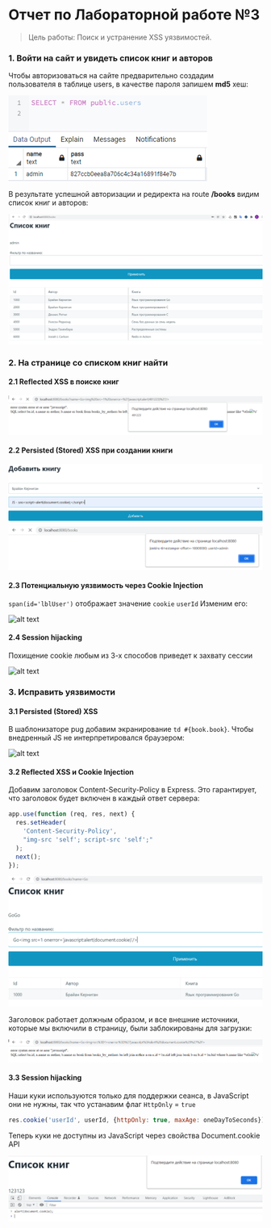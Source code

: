 # Отчет по Лабораторной работе №3
> Цель работы: Поиск и устранение XSS уязвимостей.

### 1. Войти на сайт и увидеть список книг и авторов

Чтобы авторизоваться на сайте предварительно создадим пользователя в таблице users, в качестве пароля запишем **md5** хеш:

![alt text](img/Screenshot_1.png "Таблица Users")

В результате успешной авторизации и редиректа на route **/books** видим список книг и авторов:

![alt text](img/Screenshot_2.png "Список книг")

### 2. На странице со списком книг найти
#### 2.1 Reflected XSS в поиске книг

![alt text](img/Screenshot_3.png "Reflected XSS")

#### 2.2 Persisted (Stored) XSS при создании книги

![alt text](img/Screenshot_4.png "Persisted (Stored) XSS")
![alt text](img/Screenshot_5.png "Persisted (Stored) XSS")

#### 2.3 Потенциальную уязвимость через Cookie Injection

```span(id='lblUser')``` отображает значение ```cookie``` ```userId```
Изменим его:

![alt text](img/Screenshot_9.png "Cookie Injection")

#### 2.4 Session hijacking

Похищение cookie любым из 3-х способов приведет к захвату сессии

![alt text](img/Screenshot_10.png "Cookie hijacking")

### 3. Исправить уязвимости

#### 3.1 Persisted (Stored) XSS

В шаблонизаторе pug добавим экранирование ```td #{book.book}```. Чтобы внедренный JS не интерпретировался браузером:

![alt text](img/Screenshot_11.png "Persisted (Stored) XSS")

#### 3.2 Reflected XSS и Cookie Injection

Добавим заголовок Content-Security-Policy в Express. Это гарантирует, что заголовок будет включен в каждый ответ сервера:

```js
app.use(function (req, res, next) {
  res.setHeader(
    'Content-Security-Policy',
    "img-src 'self'; script-src 'self';"
  );
  next();
});
```

![alt text](img/Screenshot_12.png "Reflected XSS")

Заголовок работает должным образом, и все внешние источники, которые мы включили в страницу, были заблокированы для загрузки:

![alt text](img/Screenshot_13.png "Reflected XSS")

#### 3.3 Session hijacking

Наши куки используются только для поддержки сеанса, в JavaScript они не нужны, так что устанавим флаг ```HttpOnly``` = ```true```

```js 
res.cookie('userId', userId, {httpOnly: true, maxAge: oneDayToSeconds});
```

Теперь куки не доступны из JavaScript через свойства Document.cookie API

![alt text](img/Screenshot_14.png "Session hijacking")
